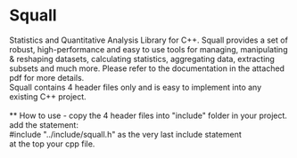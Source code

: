 # Squall
Statistics and Quantitative Analysis Library for C++. Squall provides a set of robust, high-performance and easy to use tools for managing, manipulating &amp; reshaping datasets, calculating  statistics, aggregating data, extracting subsets and much more. Please refer to the documentation in the attached pdf for more details.
<br/>Squall contains 4 header files only and is easy to implement into any existing C++ project.
<br/><br/>** How to use - copy the 4 header files into "include" folder in your project. add the statement:
<br/>#include "../include/squall.h" as the very last include statement
<br/>at the top your cpp file.

